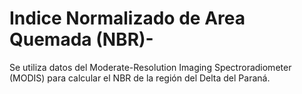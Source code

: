# Indice Normalizado de Area Quemada (NBR)-
Se utiliza datos del Moderate-Resolution Imaging Spectroradiometer (MODIS) para calcular el NBR de la región del Delta del Paraná.
